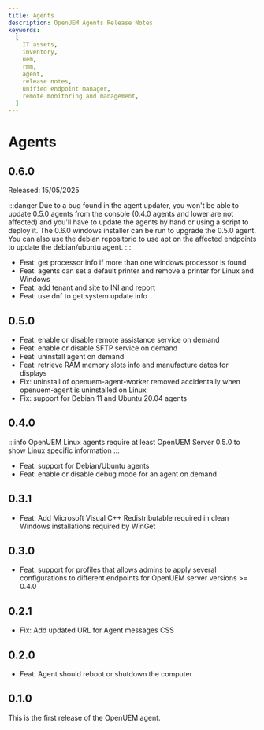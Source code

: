 ```yaml
---
title: Agents
description: OpenUEM Agents Release Notes
keywords:
  [
    IT assets,
    inventory,
    uem,
    rmm,
    agent,
    release notes,
    unified endpoint manager,
    remote monitoring and management,
  ]
---
```


# Agents

## 0.6.0

Released: 15/05/2025

:::danger
Due to a bug found in the agent updater, you won't be able to update 0.5.0 agents from the console (0.4.0 agents and lower are not affected) and you'll have to update the agents by hand or using a script to deploy it. The 0.6.0 windows installer can be run to upgrade the 0.5.0 agent. You can also use the debian repositorio to use apt on the affected endpoints to update the debian/ubuntu agent.
:::

- Feat: get processor info if more than one windows processor is found
- Feat: agents can set a default printer and remove a printer for Linux and Windows
- Feat: add tenant and site to INI and report
- Feat: use dnf to get system update info

## 0.5.0

- Feat: enable or disable remote assistance service on demand
- Feat: enable or disable SFTP service on demand
- Feat: uninstall agent on demand
- Feat: retrieve RAM memory slots info and manufacture dates for displays
- Fix: uninstall of openuem-agent-worker removed accidentally when openuem-agent is uninstalled on Linux
- Fix: support for Debian 11 and Ubuntu 20.04 agents

## 0.4.0

:::info
OpenUEM Linux agents require at least OpenUEM Server 0.5.0 to show Linux specific information
:::

- Feat: support for Debian/Ubuntu agents
- Feat: enable or disable debug mode for an agent on demand

## 0.3.1

- Feat: Add Microsoft Visual C++ Redistributable required in clean Windows installations required by WinGet

## 0.3.0

- Feat: support for profiles that allows admins to apply several configurations to different endpoints for OpenUEM server versions >= 0.4.0

## 0.2.1

- Fix: Add updated URL for Agent messages CSS

## 0.2.0

- Feat: Agent should reboot or shutdown the computer

## 0.1.0

This is the first release of the OpenUEM agent.
